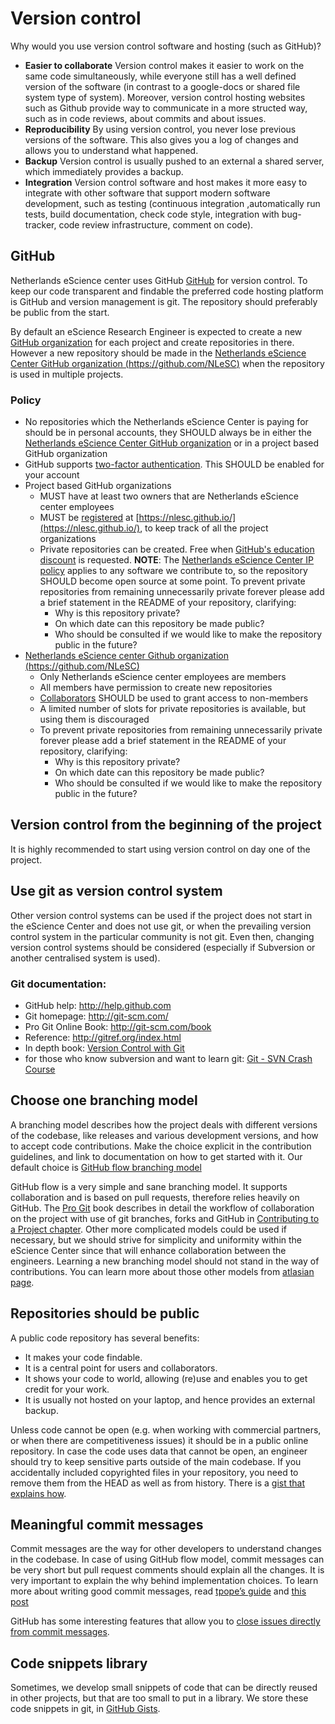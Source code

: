 # Version control

Why would you use version control software and hosting (such as GitHub)?

* **Easier to collaborate** Version control makes it easier to work on the same code simultaneously, while everyone still has a well defined version of the software (in contrast to a google-docs or shared file system type of system). Moreover, version control hosting websites such as Github provide way to communicate in a more structed way, such as in code reviews, about commits and about issues.
* **Reproducibility** By using version control, you never lose previous versions of the software. This also gives you a log of changes and allows you to understand what happened. 
* **Backup** Version control is usually pushed to an external a shared server, which immediately provides a backup.
* **Integration** Version control software and host makes it more easy to integrate with other software that support modern software development, such as testing (continuous integration ,automatically run tests, build documentation, check code style, integration with bug-tracker, code review infrastructure, comment on code).

## GitHub

Netherlands eScience center uses GitHub [GitHub](https://www.github.com) for version control.
To keep our code transparent and findable the preferred code hosting platform is
GitHub and version management is git. The repository should preferably be public
from the start.

By default an eScience Research Engineer is expected to create a new [GitHub
organization](https://help.github.com/articles/creating-a-new-organization-account/)
for each project and create repositories in there.
However a new repository should be made in the [Netherlands eScience Center
GitHub organization (https://github.com/NLeSC)](https://github.com/NLeSC) when
the repository is used in multiple projects.

### Policy

* No repositories which the Netherlands eScience Center is paying for should be in
personal accounts, they SHOULD always be in either the [Netherlands eScience
Center GitHub organization](https://github.com/NLeSC) or in a project based
GitHub organization
* GitHub supports [two-factor
authentication](https://help.github.com/articles/about-two-factor-authentication/).
This SHOULD be enabled for your account
* Project based GitHub organizations
  * MUST have at least two owners that are Netherlands eScience center employees
  * MUST be [registered](https://github.com/NLeSC/nlesc.github.io#adding-an-github-organization) at [https://nlesc.github.io/](https://nlesc.github.io/), to keep track of all the project organizations
  * Private repositories can be created. Free when [GitHub's education discount](https://education.github.com/) is requested. **NOTE**: The [Netherlands eScience Center IP policy](https://www.esciencecenter.nl/nlesc_ip_policy_2017.pdf) applies to any software we contribute to, so the repository SHOULD become open source at some point. To prevent private repositories from remaining unnecessarily private forever please add a brief statement in the README of your repository, clarifying:
    * Why is this repository private?
    * On which date can this repository be made public?
    * Who should be consulted if we would like to make the repository public in the future?
* [Netherlands eScience center Github organization (https://github.com/NLeSC)](https://github.com/NLeSC)
  * Only Netherlands eScience center employees are members
  * All members have permission to create new repositories
  * [Collaborators](https://help.github.com/articles/inviting-collaborators-to-a-personal-repository/) SHOULD be used to grant access to non-members
  * A limited number of slots for private repositories is available, but using them is discouraged
  * To prevent private repositories from remaining unnecessarily private forever please add a brief statement in the README of your repository, clarifying:
    * Why is this repository private?
    * On which date can this repository be made public?
    * Who should be consulted if we would like to make the repository public in the future?

## Version control from the beginning of the project

It is highly recommended to start using version control on day one of the project.

## Use git as version control system

Other version control systems can be used if the project does not start in the
eScience Center and does not use git, or when the prevailing version control
system in the particular community is not git. Even then, changing version
control systems should be considered (especially if Subversion or another
centralised system is used).

### Git documentation:

* GitHub help: http://help.github.com
* Git homepage: http://git-scm.com/
* Pro Git Online Book: http://git-scm.com/book
* Reference: http://gitref.org/index.html
* In depth book: [Version Control with Git](http://www.amazon.com/Version-Control-Git-collaborative-development/dp/1449316387/ref=sr_1_1?ie=UTF8&qid=1347950111&sr=8-1&keywords=git)
* for those who know subversion and want to learn git: [Git - SVN Crash
Course](http://git-scm.com/course/svn.html)

## Choose one branching model

A branching model describes how the project deals with different versions of the codebase, like releases and various development versions, and how to accept code contributions.
Make the choice explicit in the contribution guidelines, and link to documentation on how to get started with it.
Our default choice is [GitHub flow branching model](https://guides.github.com/introduction/flow/)

GitHub flow is a very simple and sane branching model. It supports collaboration and is based on pull requests, therefore relies
heavily on GitHub. The [Pro Git](https://git-scm.com/doc) book describes in detail the workflow of collaboration on the project
with use of git branches,
forks and GitHub in [Contributing to a Project chapter](https://git-scm.com/book/en/v2/GitHub-Contributing-to-a-Project).
Other more complicated models could be used if necessary, but we should strive for simplicity and uniformity
within the eScience Center since that will enhance collaboration between the engineers. Learning a new branching model should not stand in the way
of contributions.
You can learn more about those other models from [atlasian page](https://www.atlassian.com/git/tutorials/comparing-workflows).

## Repositories should be public

A public code repository has several benefits:
* It makes your code findable.
* It is a central point for users and collaborators.
* It shows your code to world, allowing (re)use and enables you to get credit for your work.
* It is usually not hosted on your laptop, and hence provides an external backup.

Unless code cannot be open (e.g. when working with commercial partners, or when
there are competitiveness issues) it should be in a public online repository. In
case the code uses data that cannot be open, an engineer should try to keep
sensitive parts outside of the main codebase. If you accidentally included
copyrighted files in your repository, you need to remove them from the HEAD as
well as from history. There is a [gist that explains how](https://gist.github.com/jspaaks/df292d42ecbd5e28d4620f011c602b90).

## Meaningful commit messages

Commit messages are the way for other developers to understand changes in the
codebase. In case of using GitHub flow model, commit messages can be very short
but pull request comments should explain all the changes. It is very important
to explain the why behind implementation choices. To learn more about writing
good commit messages, read [tpope’s
guide](http://tbaggery.com/2008/04/19/a-note-about-git-commit-messages.html) and
[this post](http://who-t.blogspot.nl/2009/12/on-commit-messages.html)

GitHub has some interesting features that allow you to [close issues directly
from commit
messages](https://help.github.com/articles/closing-issues-via-commit-messages/).

## Code snippets library

Sometimes, we develop small snippets of code that can be directly reused in other projects, but that are too small to put in a library. We store these code snippets in git, in [GitHub Gists](https://gist.github.com/).
